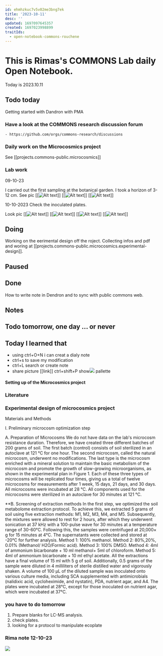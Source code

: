 ```yaml
---
id: ehmhzkuc7v5v02me3bng7ek
title: '2023-10-11'
desc: ''
updated: 1697097645357
created: 1697023998899
traitIds:
  - open-notebook-commons-rouchene
---
```



# This is Rimas's COMMONS Lab daily Open Notebook.

Today is 2023.10.11

## Todo today
Getting started with Dandron with PMA

### Have a look at the COMMONS research discussion forum
    - https://github.com/orgs/commons-research/discussions

### Daily work on the Microcosmics project

See [[projects.commons-public.microcosmics]]


### Lab work 


09-10-23

I carried out the first sampling at the botanical garden. I took a horizon of 3- 12 cm.
See pic [[![Alt text](image-5.png)]]
[[![Alt text](image-6.png)]]
[[![Alt text](image-7.png)]]

10-10-2023 Check the inoculated plates.  

Look pic [[![Alt text](image-1.png)]]
[[![Alt text](image-2.png)]]
[[![Alt text](image-3.png)]]
[[![Alt text](image-4.png)]]


###

## Doing

Working on the eerimental design off the roject.
Collecting infos and pdf and woring at [[projects.commons-public.microcosmics.experimental-design]]. 



## Paused

## Done

How to write note in Dendron and to sync with public commons web.

## Notes

## Todo tomorrow, one day ... or never 

###
###

## Today I learned that

- using ctrl+O+N i can creat a dialy note 
- ctrl+s to save my modification  
- ctrl+L search or create note 
- share picture [[link]]
ctrl+shift+P show![](/assets/images/2023-10-12-08-57-45.png) pallette

#### Setting up of the Microcosmics project 

### Literature 



### Experimental design of microcosmics project 

Materials and Methods

I. Preliminary microcosm optimization step

A. Preparation of Microcosms
We do not have data on the lab's microcosm resistance duration. Therefore, we have created three different batches of 200 grams of soil. The first batch (control) consists of soil sterilized in an autoclave at 121 °C for one hour. The second microcosm, called the natural microcosm, underwent no modifications. The last type is the microcosm enriched with a mineral solution to maintain the basic metabolism of the microcosm and promote the growth of slow-growing microorganisms, as shown in the experimental plan in Figure 1. Each of these three types of microcosms will be replicated four times, giving us a total of twelve microcosms for measurements after 1 week, 15 days, 21 days, and 30 days. All microcosms were incubated at 28 °C. All components used for the microcosms were sterilized in an autoclave for 30 minutes at 121 °C.

**B. Screening of extraction methods
In the first step, we optimized the soil metabolome extraction protocol. To achieve this, we extracted 5 grams of soil using five extraction methods: M1, M2, M3, M4, and M5. Subsequently, the mixtures were allowed to rest for 2 hours, after which they underwent sonication at 37 kHz with a 100-pulse wave for 30 minutes at a temperature range of 30-60°C. Following this, the samples were centrifuged at 20,000× g for 15 minutes at 4°C. The supernatants were collected and stored at -20°C for further analysis.
Method 1: 100% methanol.
Method 2: 80%,20%, 0.01% (Methanol/ H2O/Formic acid).
Method 3: 100% DMSO.
Method 4: 4ml of ammonium bicarbonate + 10 ml methanol+ 5ml of chloroform.
Method 5: 4ml of ammonium bicarbonate + 10 ml ethyl acetate.
All the extractions have a final volume of 15 ml with 5 g of soil.
Additionally, 0.5 grams of the sample were diluted in 4 milliliters of sterile distilled water and vigorously shaken. A volume of 100 μL of the diluted sample was inoculated onto various culture media, including SCA supplemented with antimicrobials (nalidixic acid, cycloheximide, and nystatin), PDA, nutrient agar, and A4. The plates were incubated at 28°C, except for those inoculated on nutrient agar, which were incubated at 37°C.

### you have to do tomorrow 

1. Prepare blanks for LC-MS analysis.
2. check plates. 
3. looking for a protocol to manipulate ecoplate



### Rima note 12-10-23

![](/assets/images/2023-10-12-09-00-37.png)




